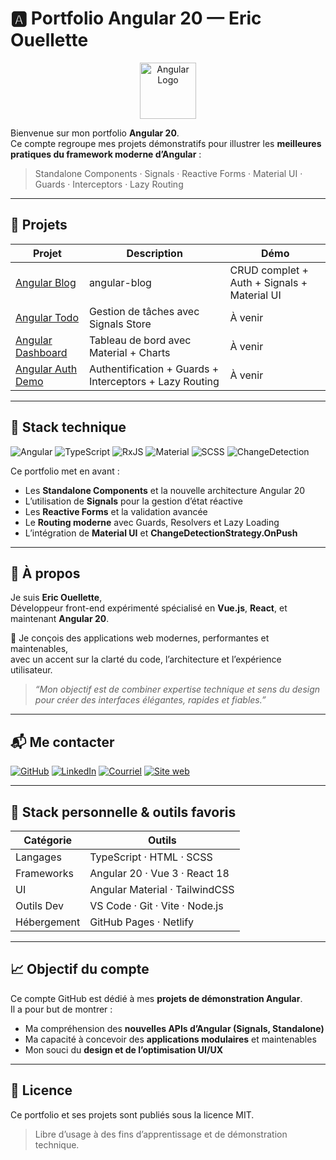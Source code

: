 # 🅰️ Portfolio Angular 20 — Eric Ouellette

<p align="center">
  <img src="https://angular.io/assets/images/logos/angular/angular.svg" width="90" alt="Angular Logo"/>
</p>

Bienvenue sur mon portfolio **Angular 20**.  
Ce compte regroupe mes projets démonstratifs pour illustrer les **meilleures pratiques du framework moderne d’Angular** :
> Standalone Components · Signals · Reactive Forms · Material UI · Guards · Interceptors · Lazy Routing

---

## 🚀 Projets

| Projet | Description | Démo |
|--------|--------------|------|
| [Angular Blog](https://github.com/eric-angular/angular-blog) | angular-blog | CRUD complet + Auth + Signals + Material UI | [Voir la démo](https://eric-angular.github.io/angular-blog) |
| [Angular Todo](./angular-todo) | Gestion de tâches avec Signals Store | À venir |
| [Angular Dashboard](./angular-dashboard) | Tableau de bord avec Material + Charts | À venir |
| [Angular Auth Demo](./angular-auth-demo) | Authentification + Guards + Interceptors + Lazy Routing | À venir |

---

## 🧱 Stack technique

![Angular](https://img.shields.io/badge/Angular-20-red?logo=angular&logoColor=white)
![TypeScript](https://img.shields.io/badge/TypeScript-5-blue?logo=typescript)
![RxJS](https://img.shields.io/badge/RxJS-Signals-purple?logo=reactivex)
![Material](https://img.shields.io/badge/Material%20UI-Design-blueviolet)
![SCSS](https://img.shields.io/badge/SCSS-Modern%20Styling-pink)
![ChangeDetection](https://img.shields.io/badge/OnPush-Optimized-success)

Ce portfolio met en avant :
- Les **Standalone Components** et la nouvelle architecture Angular 20  
- L’utilisation de **Signals** pour la gestion d’état réactive  
- Les **Reactive Forms** et la validation avancée  
- Le **Routing moderne** avec Guards, Resolvers et Lazy Loading  
- L’intégration de **Material UI** et **ChangeDetectionStrategy.OnPush**  

---

## 🧠 À propos

Je suis **Eric Ouellette**,  
Développeur front-end expérimenté spécialisé en **Vue.js**, **React**, et maintenant **Angular 20**.  

🎯 Je conçois des applications web modernes, performantes et maintenables,  
avec un accent sur la clarté du code, l’architecture et l’expérience utilisateur.  

> *“Mon objectif est de combiner expertise technique et sens du design pour créer des interfaces élégantes, rapides et fiables.”*

---

## 📬 Me contacter

[![GitHub](https://img.shields.io/badge/GitHub-@eric--angular-black?logo=github)](https://github.com/eric-angular)
[![LinkedIn](https://img.shields.io/badge/LinkedIn-Eric%20Ouellette-blue?logo=linkedin)](https://linkedin.com/in/ericfrontdev)
[![Courriel](https://img.shields.io/badge/Email-eric%40ericouellette.com-lightgrey?logo=minutemailer)](mailto:eric@ericouellette.com)
[![Site web](https://img.shields.io/badge/Website-ericouellette.com-lightgrey?logo=webtrees)](https://ericouellette.com)

---

## 🧰 Stack personnelle & outils favoris

| Catégorie | Outils |
|------------|--------|
| Langages | TypeScript · HTML · SCSS |
| Frameworks | Angular 20 · Vue 3 · React 18 |
| UI | Angular Material · TailwindCSS |
| Outils Dev | VS Code · Git · Vite · Node.js |
| Hébergement | GitHub Pages · Netlify |

---

## 📈 Objectif du compte

Ce compte GitHub est dédié à mes **projets de démonstration Angular**.  
Il a pour but de montrer :
- Ma compréhension des **nouvelles APIs d’Angular (Signals, Standalone)**  
- Ma capacité à concevoir des **applications modulaires** et maintenables  
- Mon souci du **design et de l’optimisation UI/UX**

---

## 🏁 Licence  
Ce portfolio et ses projets sont publiés sous la licence MIT.  
> Libre d’usage à des fins d’apprentissage et de démonstration technique.
